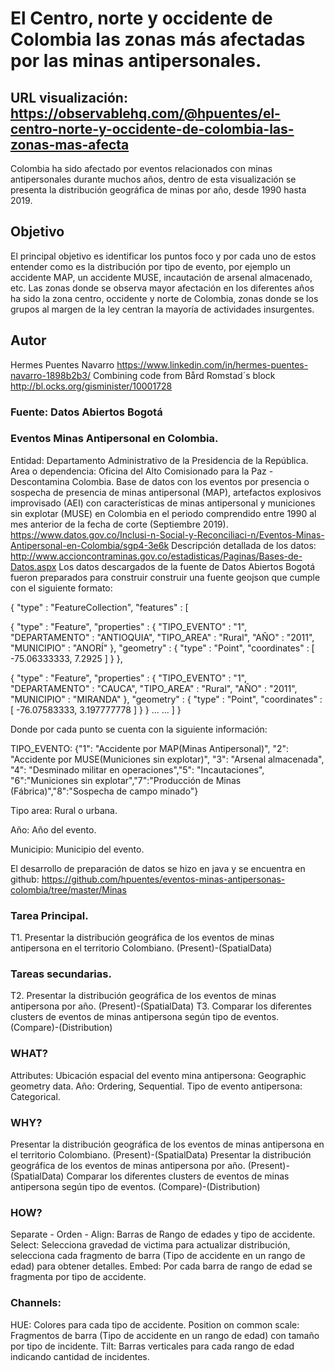 # El Centro, norte y occidente de Colombia las zonas más afectadas por las minas antipersonales.
## URL visualización: https://observablehq.com/@hpuentes/el-centro-norte-y-occidente-de-colombia-las-zonas-mas-afecta
Colombia ha sido afectado por eventos relacionados con minas antipersonales durante muchos años, dentro de esta visualización se presenta la distribución geográfica de minas por año, desde 1990 hasta 2019. 
## Objetivo
El principal objetivo es identificar los puntos foco y por cada uno de estos entender como es la distribución por tipo de evento, por ejemplo un accidente MAP, un accidente MUSE, incautación de arsenal almacenado, etc. Las zonas donde se observa mayor afectación en los diferentes años ha sido la zona centro, occidente y norte de Colombia, zonas donde se los grupos al margen de la ley centran la mayoría de actividades insurgentes.
## Autor 
Hermes Puentes Navarro https://www.linkedin.com/in/hermes-puentes-navarro-1898b2b3/
Combining code from Bård Romstad´s block http://bl.ocks.org/gisminister/10001728
### Fuente: Datos Abiertos Bogotá
###  Eventos Minas Antipersonal en Colombia.
Entidad: Departamento Administrativo de la Presidencia de la República.
Area o dependencia: Oficina del Alto Comisionado para la Paz - Descontamina Colombia.
Base de datos con los eventos por presencia o sospecha de presencia de minas antipersonal (MAP), artefactos explosivos improvisado (AEI) con características de minas antipersonal y municiones sin explotar (MUSE) en Colombia en el periodo comprendido entre 1990 al mes anterior de la fecha de corte (Septiembre 2019).
https://www.datos.gov.co/Inclusi-n-Social-y-Reconciliaci-n/Eventos-Minas-Antipersonal-en-Colombia/sgp4-3e6k
Descripción detallada de los datos: http://www.accioncontraminas.gov.co/estadisticas/Paginas/Bases-de-Datos.aspx
Los datos descargados de la fuente de Datos Abiertos Bogotá fueron preparados para construir construir una fuente geojson que cumple con el siguiente formato:

{ "type" : "FeatureCollection", "features" :
[ 

{ "type" : "Feature",
"properties" : { "TIPO_EVENTO" : "1", "DEPARTAMENTO" : "ANTIOQUIA", "TIPO_AREA" : "Rural", "AÑO" : "2011", "MUNICIPIO" : "ANORÍ" }, "geometry" : { "type" : "Point", "coordinates" : [ -75.06333333, 7.2925 ] } },

{ "type" : "Feature", "properties" : { "TIPO_EVENTO" : "1", "DEPARTAMENTO" : "CAUCA", "TIPO_AREA" : "Rural", "AÑO" : "2011", "MUNICIPIO" : "MIRANDA" }, "geometry" : { "type" : "Point", "coordinates" : [ -76.07583333, 3.197777778 ] } } 
...
...
] }

Donde por cada punto se cuenta con la siguiente información:

TIPO_EVENTO: {"1": "Accidente por MAP(Minas Antipersonal)", "2": "Accidente por MUSE(Municiones sin explotar)", "3": "Arsenal almacenada", "4": "Desminado militar en operaciones","5": "Incautaciones", "6":"Municiones sin explotar","7":"Producción de Minas (Fábrica)","8":"Sospecha de campo minado"}

Tipo area: Rural o urbana.

Año: Año del evento.

Municipio: Municipio del evento.

El desarrollo de preparación de datos se hizo en java y se encuentra en github: https://github.com/hpuentes/eventos-minas-antipersonas-colombia/tree/master/Minas

### Tarea Principal.
T1. Presentar la distribución geográfica de los eventos de minas antipersona en el territorio Colombiano.
(Present)-(SpatialData)

### Tareas secundarias.
T2. Presentar la distribución geográfica de los eventos de minas antipersona por año.
(Present)-(SpatialData)
T3. Comparar los diferentes clusters de eventos de minas antipersona según tipo de eventos.
(Compare)-(Distribution) 

### WHAT?
Attributes:
Ubicación espacial del evento mina antipersona: Geographic geometry data.
Año: Ordering, Sequential.
Tipo de evento antipersona: Categorical.

### WHY?
Presentar la distribución geográfica de los eventos de minas antipersona en el territorio Colombiano.
(Present)-(SpatialData)
Presentar la distribución geográfica de los eventos de minas antipersona por año.
(Present)-(SpatialData)
Comparar los diferentes clusters de eventos de minas antipersona según tipo de eventos.
(Compare)-(Distribution) 

### HOW?
Separate - Orden - Align: Barras de Rango de edades y tipo de accidente.
Select: Selecciona gravedad de victima para actualizar distribución, selecciona cada fragmento de barra (Tipo de accidente en un rango de edad) para obtener detalles.
Embed: Por cada barra de rango de edad se fragmenta por tipo de accidente.

### Channels:
HUE: Colores para cada tipo de accidente.
Position on common scale: Fragmentos de barra (Tipo de accidente en un rango de edad) con tamaño por tipo de incidente.
Tilt: Barras verticales para cada rango de edad indicando cantidad de incidentes.
